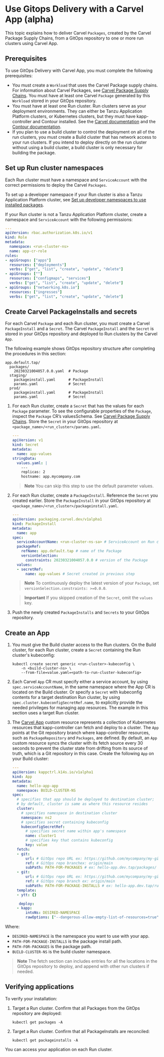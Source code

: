 # Use Gitops Delivery with a Carvel App (alpha)

This topic explains how to deliver Carvel `Packages`, created by the Carvel
Package Supply Chains, from a GitOps repository to one or more run clusters
using Carvel App.

## Prerequisites

To use GitOps Delivery with Carvel App, you must complete the following prerequisites:

- You must create a `Workload` that uses the Carvel Package supply chains. For
  information about Carvel Packages, see [Carvel Package Supply
  Chains](./carvel-package-supply-chain.hbs.md). You must have at least one
  Carvel `Package` generated by this `Workload` stored in your GitOps
  repository.
- You must have at least one Run cluster. Run clusters serve as your deployment
  environments. They can either be Tanzu Application Platform clusters, or
  Kubernetes clusters, but they must have kapp-controller and Contour installed.
  See the [Carvel documentation](https://carvel.dev/kapp-controller/) and the
  [Contour documentation](https://projectcontour.io/).
- If you plan to use a build cluster to control the deployment on all of the run
  clusters, you must create a Build cluster that has network access to your run
  clusters. If you intend to deploy directly on the run cluster without using a
  build cluster, a build cluster is only necessary for building the package.

## Set up Run cluster namespaces

Each Run cluster must have a namespace and `ServiceAccount` with the correct permissions to deploy the Carvel `Packages`.

To set up a developer namespace if your Run cluster is also a Tanzu Application Platform cluster, see [Set up developer namespaces to use installed packages](../set-up-namespaces.hbs.md).

If your Run cluster is not a Tanzu Application Platform cluster, create a namespace and `ServiceAccount` with the following permissions:

```yaml
---
apiVersion: rbac.authorization.k8s.io/v1
kind: Role
metadata:
  namespace: <run-cluster-ns>
  name: app-cr-role
rules:
- apiGroups: ["apps"]
  resources: ["deployments"]
  verbs: ["get", "list", "create", "update", "delete"]
- apiGroups: [""]
  resources: ["configmaps", "services"]
  verbs: ["get", "list", "create", "update", "delete"]
- apiGroups: ["networking.k8s.io"]
  resources: ["ingresses"]
  verbs: ["get", "list", "create", "update", "delete"]
```

## Create Carvel PackageInstalls and secrets

For each Carvel `Package` and each Run cluster, you must create a Carvel `PackageInstall` and a `Secret`. The Carvel `PackageInstall` and the `Secret` is stored in your GitOps repository and deployed to Run clusters by the Carvel `App`.

The following example shows GitOps repository structure after completing the procedures in this section:

```console
app.default.tap/
  packages/
    20230321004057.0.0.yaml  # Package
  staging/
    packageinstall.yaml      # PackageInstall
    params.yaml              # Secret
  prod/
    packageinstall.yaml      # PackageInstall
    params.yaml              # Secret
```

1. For each Run cluster, create a `Secret` that has the values for each `Package` parameter. To see the configurable properties of the `Package`, inspect the `Package` CR’s valuesSchema. See [Carvel Package Supply Chains](./carvel-package-supply-chain.hbs.md). Store the `Secret` in your GitOps repository at `<package_name>/<run_cluster>/params.yaml`.

   ```yaml
   ---
   apiVersion: v1
   kind: Secret
   metadata:
     name: app-values
   stringData:
     values.yaml: |
       ---
       replicas: 2
       hostname: app.mycompany.com
   ```

   > **Note** You can skip this step to use the default parameter values.

2. For each Run cluster, create a `PackageInstall`. Reference the `Secret` you created earlier. Store the `PackageInstall` in your GitOps repository at `<package_name>/<run_cluster>/packageinstall.yaml`.

   ```yaml
   ---
   apiVersion: packaging.carvel.dev/v1alpha1
   kind: PackageInstall
   metadata:
     name: app
   spec:
     serviceAccountName: <run-cluster-ns-sa> # ServiceAccount on Run cluster with permissions to deploy Package, see "Set up Run Cluster Namespaces"
     packageRef:
       refName: app.default.tap # name of the Package
       versionSelection:
         constraints: 20230321004057.0.0 # version of the Package
     values:
     - secretRef:
         name: app-values # Secret created in previous step
   ```

   > **Note** To continuously deploy the latest version of your `Package`, set `versionSelection.constraints: >=0.0.0`.

   > **Important** If you skipped creation of the `Secret`, omit the `values` key.

3. Push the newly created `PackageInstalls` and `Secrets` to your GitOps repository.

## Create an App

1. You must give the Build cluster access to the Run clusters. On the Build cluster, for each Run cluster, create a `Secret` containing the Run cluster's kubeconfig:

   ```console
   kubectl create secret generic <run-cluster>-kubeconfig \
       -n <build-cluster-ns> \
       --from-file=value.yaml=<path-to-run-cluster-kubeconfig>
   ```

2. Each Carvel `App` CR must specify either a service account, by using
   `spec.serviceAccountName`, in the same namespace where the App CR is located
   on the Build cluster. Or specify a `Secret` with kubeconfig contents for a
   target destination Run cluster, by using
   `spec.cluster.kubeconfigSecretRef.name`, to explicitly provide the needed
   privileges for managing app resources. The example in this section uses a
   target Run cluster.

3. The [Carvel App](https://carvel.dev/kapp-controller/docs/v0.43.2/app-spec/)
   custom resource represents a collection of Kubernetes resources that
   kapp-controller can fetch and deploy to a cluster. The `App` points at the
   Git repository branch where kapp-controller resources, such as
   `PackageRepository` and `Packages`, are defined. By default, an `App` custom
   resource syncs the cluster with its fetch source every 30 seconds to prevent
   the cluster state from drifting from its source of truth, which is a Git
   repository in this case. Create the following `App` on your Build cluster:

   ```yaml
   ---
   apiVersion: kappctrl.k14s.io/v1alpha1
   kind: App
   metadata:
     name: hello-app-app
     namespace: BUILD-CLUSTER-NS
   spec:
     # specifies that app should be deployed to destination cluster;
     # by default, cluster is same as where this resource resides
     cluster:
       # specifies namespace in destination cluster
       namespace: ns2
       # specifies secret containing kubeconfig
       kubeconfigSecretRef:
         # specifies secret name within app's namespace
         name: cluster1
         # specifies key that contains kubeconfig
         key: value
     fetch:
     - git:
         url: # GitOps repo URL ex: https://github.com/mycompany/my-gitops
         ref: # GitOps repo branchex: origin/main
         subPath: PATH-FOR-PACKAGES # ex: hello-app.dev.tap/packages/
     - git:
         url: # GitOps repo URL ex: https://github.com/mycompany/my-gitops
         ref: # GitOps repo branch ex: origin/main
         subPath: PATH-FOR-PACKAGE-INSTALLS # ex: hello-app.dev.tap/runcluster1
     template:
     - ytt: {}

      deploy:
     - kapp:
         intoNs: DESIRED-NAMESPACE
         rawOptions: ["--dangerous-allow-empty-list-of-resources=true"]
   ```

  Where:

  - `DESIRED-NAMESPACE` is the namespace you want to use with your app.
  - `PATH-FOR-PACKAGE-INSTALLS` is the package install path.
  - `PATH-FOR-PACKAGES` is the package path.
  - `BUILD-CLUSTER-NS` is the build cluster namespace.

   > **Note** The fetch section can includes entries for all the locations in the GitOps repository to deploy, and append with other run clusters if needed.

## Verifying applications

To verify your installation:

1. Target a Run cluster. Confirm that all Packages from the GitOps repository are deployed:

   ```console
   kubectl get packages -A
   ```

2. Target a Run cluster. Confirm that all PackageInstalls are reconciled:

   ```console
   kubectl get packageinstalls -A
   ```

You can access your application on each Run cluster.
